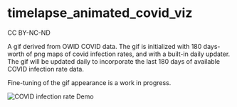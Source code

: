 # timelapse_animated_covid_viz
CC BY-NC-ND

A gif derived from OWID COVID data. The gif is initialized with 180 days-worth of png maps of covid infection rates, and with a built-in daily updater. The gif will be updated daily to incorporate the last 180 days of available COVID infection rate data. 

Fine-tuning of the gif appearance is a work in progress. 

![COVID infection rate Demo](COVID_gif_2021-03-15.gif)
